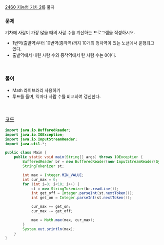 [2460 지능형 기차 2](https://www.acmicpc.net/problem/2460)를 풀자 <br>

### 문제
기차에 사람이 가장 많을 때의 사람 수를 계산하는 프로그램을 작성하시오.
+ 1번역(출발역)부터 10번역(종착역)까지 10개의 정차역이 있는 노선에서 운행되고 있다.
+ 출발역에서 내린 사람 수와 종착역에서 탄 사람 수는 0이다.

<br>

### 풀이
+ Math 라이브러리 사용하기
+ 루프를 돌며, 역마다 사람 수를 비교하여 갱신한다.

<br>

### 코드 
```java
import java.io.BufferedReader;
import java.io.IOException;
import java.io.InputStreamReader;
import java.util.*;

public class Main {
    public static void main(String[] args) throws IOException {
        BufferedReader br = new BufferedReader(new InputStreamReader(System.in));
        StringTokenizer st;

        int max = Integer.MIN_VALUE;
        int cur_max = 0;
        for (int i=0; i<10; i++) {
            st = new StringTokenizer(br.readLine());
            int get_off = Integer.parseInt(st.nextToken());
            int get_on = Integer.parseInt(st.nextToken());

            cur_max += get_on;
            cur_max -= get_off;

            max = Math.max(max, cur_max);
        }
        System.out.println(max);
    }
}
```
